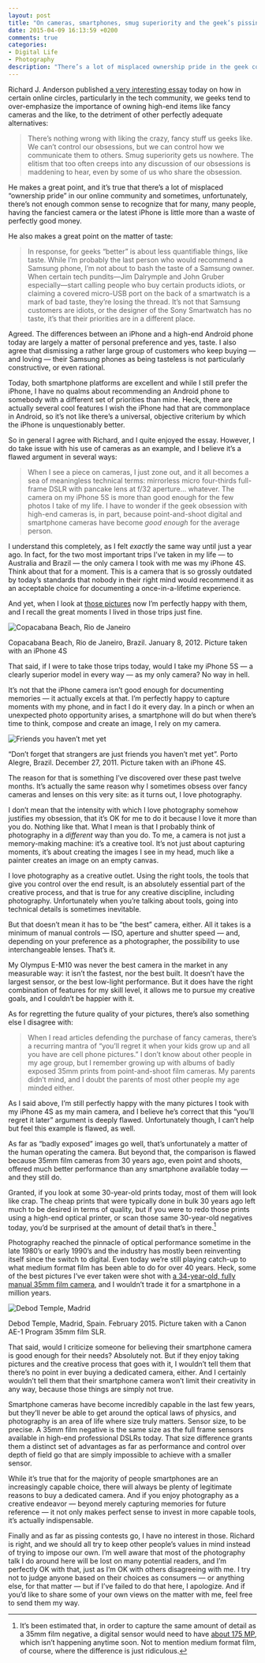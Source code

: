 ```yaml
---
layout: post
title: "On cameras, smartphones, smug superiority and the geek’s pissing contest"
date: 2015-04-09 16:13:59 +0200
comments: true
categories: 
- Digital Life
- Photography
description: "There’s a lot of misplaced ownership pride in the geek community, but sometimes there are legitimate reasons to buy high-end gear."
---
```


Richard J. Anderson published [a very interesting essay](http://www.sanspoint.com/archives/2015/04/09/mine-is-better-than-youre/) today on how in certain online circles, particularly in the tech community, we geeks tend to over-emphasize the importance of owning high-end items like fancy cameras and the like, to the detriment of other perfectly adequate alternatives:

> There’s nothing wrong with liking the crazy, fancy stuff us geeks like. We can’t control our obsessions, but we can control how we communicate them to others. Smug superiority gets us nowhere. The elitism that too often creeps into any discussion of our obsessions is maddening to hear, even by some of us who share the obsession.

He makes a great point, and it’s true that there’s a lot of misplaced “ownership pride” in our online community and sometimes, unfortunately, there’s not enough common sense to recognize that for many, many people, having the fanciest camera or the latest iPhone is little more than a waste of perfectly good money.

He also makes a great point on the matter of taste:

> In response, for geeks “better” is about less quantifiable things, like taste. While I’m probably the last person who would recommend a Samsung phone, I’m not about to bash the taste of a Samsung owner. When certain tech pundits—Jim Dalrymple and John Gruber especially—start calling people who buy certain products idiots, or claiming a covered micro-USB port on the back of a smartwatch is a mark of bad taste, they’re losing the thread. It’s not that Samsung customers are idiots, or the designer of the Sony Smartwatch has no taste, it’s that their priorities are in a different place. 

Agreed. The differences between an iPhone and a high-end Android phone today are largely a matter of personal preference and yes, taste. I also agree that dismissing a rather large group of customers who keep buying — and loving — their Samsung phones as being tasteless is not particularly constructive, or even rational. 

Today, both smartphone platforms are excellent and while I still prefer the iPhone, I have no qualms about recommending an Android phone to somebody with a different set of priorities than mine. Heck, there are actually several cool features I wish the iPhone had that are commonplace in Android, so it’s not like there’s a universal, objective criterium by which the iPhone is unquestionably better.

So in general I agree with Richard, and I quite enjoyed the essay. However, I do take issue with his use of cameras as an example, and I believe it’s a flawed argument in several ways:

> When I see a piece on cameras, I just zone out, and it all becomes a sea of meaningless technical terms: mirrorless micro four-thirds full-frame DSLR with pancake lens at f/32 aperture… whatever. The camera on my iPhone 5S is more than good enough for the few photos I take of my life. I have to wonder if the geek obsession with high-end cameras is, in part, because point-and-shoot digital and smartphone cameras have become _good enough_ for the average person.

I understand this completely, as I felt _exactly_ the same way until just a year ago. In fact, for the two most important trips I’ve taken in my life — to Australia and Brazil — the only camera I took with me was my iPhone 4S. Think about that for a moment. This is a camera that is so grossly outdated by today’s standards that nobody in their right mind would recommend it as an acceptable choice for documenting a once-in-a-lifetime experience.

And yet, when I look at [those pictures](https://www.flickr.com/photos/analogsenses/sets/72157628609300191/) now I’m perfectly happy with them, and I recall the great moments I lived in those trips just fine. 

<img src="https://farm8.staticflickr.com/7650/16882648757_ca91212520_o.jpg" title="Copacabana Beach, Rio de Janeiro"/>

<p class="photo-credit">Copacabana Beach, Rio de Janeiro, Brazil. January 8, 2012. Picture taken with an iPhone 4S</p>

That said, if I were to take those trips today, would I take my iPhone 5S — a clearly superior model in every way — as my only camera? No way in hell.

It’s not that the iPhone camera isn’t good enough for documenting memories — it actually excels at that. I’m perfectly happy to capture moments with my phone, and in fact I do it every day. In a pinch or when an unexpected photo opportunity arises, a smartphone will do but when there’s time to think, compose and create an image, I rely on my camera.

<p class="extra-width"><img src="https://farm8.staticflickr.com/7622/17090045725_2e5d3b566d_o.jpg" alt="Friends you haven’t met yet"/></p>

<p class="photo-credit">“Don’t forget that strangers are just friends you haven’t met yet”. Porto Alegre, Brazil. December 27, 2011. Picture taken with an iPhone 4S.</p>

The reason for that is something I’ve discovered over these past twelve months. It’s actually the same reason why I sometimes obsess over fancy cameras and lenses on this very site: as it turns out, I love photography. 

I don’t mean that the intensity with which I love photography somehow justifies my obsession, that it’s OK for me to do it because I love it more than you do. Nothing like that. What I mean is that I probably think of photography in a _different_ way than you do. To me, a camera is not just a memory-making machine: it’s a creative tool. It’s not just about capturing moments, it’s about creating the images I see in my head, much like a painter creates an image on an empty canvas. 

I love photography as a creative outlet. Using the right tools, the tools that give you control over the end result, is an absolutely essential part of the creative process, and that is true for any creative discipline, including photography. Unfortunately when you’re talking about tools, going into technical details is sometimes inevitable.

But that doesn’t mean it has to be “the best” camera, either. All it takes is a minimum of manual controls — ISO, aperture and shutter speed — and, depending on your preference as a photographer, the possibility to use interchangeable lenses. That’s it.

My Olympus E-M10 was never the best camera in the market in any measurable way: it isn’t the fastest, nor the best built. It doesn’t have the largest sensor, or the best low-light performance. But it does have the right combination of features for my skill level, it allows me to pursue my creative goals, and I couldn’t be happier with it.

As for regretting the future quality of your pictures, there’s also something else I disagree with:

> When I read articles defending the purchase of fancy cameras, there’s a recurring mantra of “you’ll regret it when your kids grow up and all you have are cell phone pictures.” I don’t know about other people in my age group, but I remember growing up with albums of badly exposed 35mm prints from point-and-shoot film cameras. My parents didn’t mind, and I doubt the parents of most other people my age minded either.

As I said above, I’m still perfectly happy with the many pictures I took with my iPhone 4S as my main camera, and I believe he’s correct that this “you’ll regret it later” argument is deeply flawed. Unfortunately though, I can’t help but feel this example is flawed, as well.

As far as “badly exposed” images go well, that’s unfortunately a matter of the human operating the camera. But beyond that, the comparison is flawed because 35mm film cameras from 30 years ago, even point and shoots, offered much better performance than any smartphone available today — and they still do. 

Granted, if you look at some 30-year-old prints today, most of them will look like crap. The cheap prints that were typically done in bulk 30 years ago left much to be desired in terms of quality, but if you were to redo those prints using a high-end optical printer, or scan those same 30-year-old negatives today, you’d be surprised at the amount of detail that’s in there.[^Pissing1]

[^Pissing1]: It’s been estimated that, in order to capture the same amount of detail as a 35mm film negative, a digital sensor would need to have [about 175 MP](http://www.kenrockwell.com/tech/film-resolution.htm), which isn’t happening anytime soon. Not to mention medium format film, of course, where the difference is just ridiculous.

Photography reached the pinnacle of optical performance sometime in the late 1980’s or early 1990’s and the industry has mostly been reinventing itself since the switch to digital. Even today we’re still playing catch-up to what medium format film has been able to do for over 40 years. Heck, some of the best pictures I’ve ever taken were shot with [a 34-year-old, fully manual 35mm film camera](/2015/02/19/adventures-in-film-photography-the-canon-ae-1-program/), and I wouldn’t trade it for a smartphone in a million years.

<p class="extra-width"><img src="https://farm9.staticflickr.com/8679/16396160970_27f47cd225_o.jpg" alt="Debod Temple, Madrid"/></p>

<p class="photo-credit">Debod Temple, Madrid, Spain. February 2015. Picture taken with a Canon AE-1 Program 35mm film SLR.</p>

That said, would I criticize someone for believing their smartphone camera is good enough for their needs? Absolutely not. But if they enjoy taking pictures and the creative process that goes with it, I wouldn’t tell them that there’s no point in ever buying a dedicated camera, either. And I certainly wouldn’t tell them that their smartphone camera won’t limit their creativity in any way, because those things are simply not true.

Smartphone cameras have become incredibly capable in the last few years, but they’ll never be able to get around the optical laws of physics, and photography is an area of life where size truly matters. Sensor size, to be precise. A 35mm film negative is the same size as the full frame sensors available in high-end professional DSLRs today. That size difference grants them a distinct set of advantages as far as performance and control over depth of field go that are simply impossible to achieve with a smaller sensor. 

While it’s true that for the majority of people smartphones are an increasingly capable choice, there will always be plenty of legitimate reasons to buy a dedicated camera. And if you enjoy photography as a creative endeavor — beyond merely capturing memories for future reference — it not only makes perfect sense to invest in more capable tools, it’s actually indispensable. 

Finally and as far as pissing contests go, I have no interest in those. Richard is right, and we should all try to keep other people’s values in mind instead of trying to impose our own. I’m well aware that most of the photography talk I do around here will be lost on many potential readers, and I’m perfectly OK with that, just as I’m OK with others disagreeing with me. I try not to judge anyone based on their choices as consumers — or anything else, for that matter — but if I’ve failed to do that here, I apologize. And if you’d like to share some of your own views on the matter with me, feel free to send them my way.